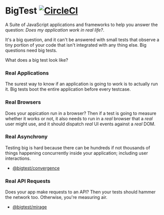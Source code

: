 # BigTest [![CircleCI](https://circleci.com/gh/thefrontside/bigtest/tree/master.svg?style=svg&circle-token=78c5d879b0ace4fe137c203bfc9ca20d732eb6e3)](https://circleci.com/gh/thefrontside/bigtest/tree/master)

A Suite of JavaScript applications and frameworks to help you answer
the question: _Does my application work in real life?_.

It's a big question, and it can't be answered with small tests that
observe a tiny portion of your code that isn't integrated with any
thing else. Big questions need big tests.

What does a big test look like?

### Real Applications

The surest way to know if an application is going to work is to
actually run it. Big tests boot the entire application before every
testcase.

### Real Browsers

Does your appication run in a browser? Then if a test is going to
measure whether it works or not, it also needs to run in a _real_
browser that a _real_ user might use, and it should dispatch _real_ UI
events against a _real_ DOM.

### Real Asynchrony

Testing big is hard because there can be hundreds if not thousands of
things happening concurrently inside your application; including user
interactions.

- [@bigtest/convergence][1]

### Real API Requests

Does your app make requests to an API? Then your tests should hammer
the network too. Otherwise, you're measuring air.

- [@bigtest/mirage][2]




[1]: packages/convergence
[2]: https://github.com/cowboyd/mirage-server
